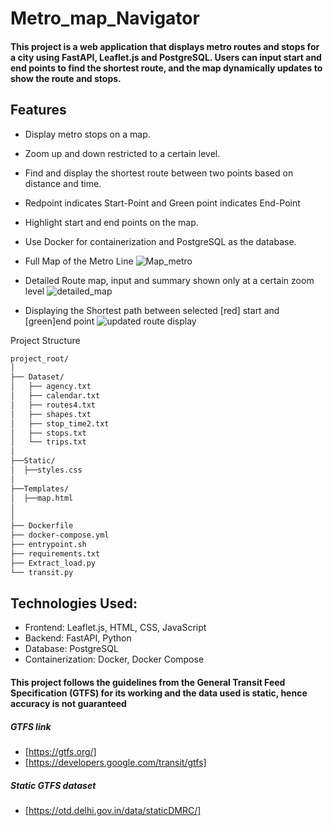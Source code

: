 # Metro_map_Navigator

#### This project is a web application that displays metro routes and stops for a city using FastAPI, Leaflet.js and PostgreSQL. Users can input start and end points to find the shortest route, and the map dynamically updates to show the route and stops.

## Features

- Display metro stops on a map.
- Zoom up and down restricted to a certain level.
- Find and display the shortest route between two points based on distance and time.
- Redpoint indicates Start-Point and Green point indicates End-Point
- Highlight start and end points on the map.
- Use Docker for containerization and PostgreSQL as the database.
  

- Full Map of the Metro Line
![Map_metro](https://github.com/som-pat/Metro_map_Navigator/assets/53874321/708147fd-0f24-4031-a62c-2a45b709341c)

- Detailed Route map, input and summary shown only at a certain zoom level
![detailed_map](https://github.com/som-pat/Metro_map_Navigator/assets/53874321/435a6840-7cae-4c98-b5f2-5c9ee8ef22c4)

- Displaying the Shortest path between selected [red] start and [green]end point
![updated route display](https://github.com/user-attachments/assets/d28bc92b-bbbc-44c6-8b73-1a39afd93f3d)



Project Structure
``` bash
project_root/
│
├── Dataset/
│   ├── agency.txt
│   ├── calendar.txt
│   ├── routes4.txt
│   ├── shapes.txt
│   ├── stop_time2.txt
│   ├── stops.txt
│   └── trips.txt
│
├──Static/
│  ├──styles.css
│
├──Templates/
│  ├──map.html
│
│  
├── Dockerfile
├── docker-compose.yml
├── entrypoint.sh
├── requirements.txt
├── Extract_load.py
└── transit.py
```

## Technologies Used:

- Frontend: Leaflet.js, HTML, CSS, JavaScript
- Backend: FastAPI, Python
- Database: PostgreSQL
- Containerization: Docker, Docker Compose

#### This project follows the guidelines from the General Transit Feed Specification (GTFS) for its working and the data used is static, hence accuracy is not guaranteed
##### GTFS link 
- [https://gtfs.org/]
- [https://developers.google.com/transit/gtfs]
##### Static GTFS dataset
- [https://otd.delhi.gov.in/data/staticDMRC/]
        
